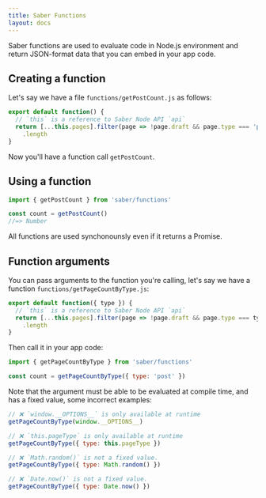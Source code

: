```yaml
---
title: Saber Functions
layout: docs
---
```


Saber functions are used to evaluate code in Node.js environment and return JSON-format data that you can embed in your app code.

## Creating a function

Let's say we have a file `functions/getPostCount.js` as follows:

```js
export default function() {
  // `this` is a reference to Saber Node API `api`
  return [...this.pages].filter(page => !page.draft && page.type === 'posts')
    .length
}
```

Now you'll have a function call `getPostCount`.

## Using a function

```js
import { getPostCount } from 'saber/functions'

const count = getPostCount()
//=> Number
```

All functions are used synchonounsly even if it returns a Promise.

## Function arguments

You can pass arguments to the function you're calling, let's say we have a function `functions/getPageCountByType.js`:

```js
export default function({ type }) {
  // `this` is a reference to Saber Node API `api`
  return [...this.pages].filter(page => !page.draft && page.type === type)
    .length
}
```

Then call it in your app code:

```js
import { getPageCountByType } from 'saber/functions'

const count = getPageCountByType({ type: 'post' })
```

Note that the argument must be able to be evaluated at compile time, and has a fixed value, some incorrect examples:

```js
// ❌ `window.__OPTIONS__` is only available at runtime
getPageCountByType(window.__OPTIONS__)

// ❌ `this.pageType` is only available at runtime
getPageCountByType({ type: this.pageType })

// ❌ `Math.random()` is not a fixed value.
getPageCountByType({ type: Math.random() })

// ❌ `Date.now()` is not a fixed value.
getPageCountByType({ type: Date.now() })
```

